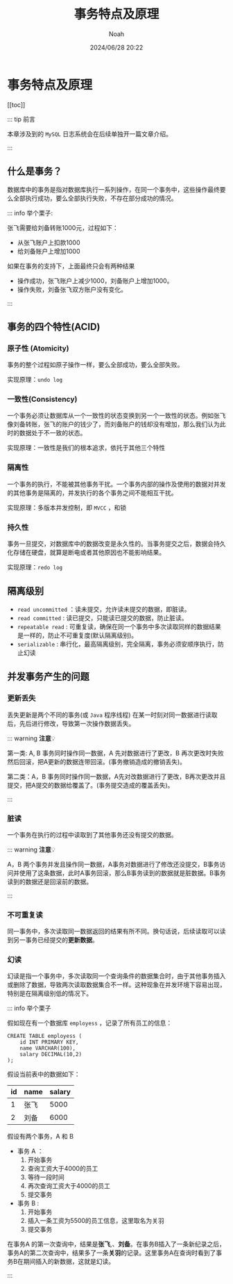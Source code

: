 ﻿---
title: 事务特点及原理
author: Noah
date: 2024/06/28 20:22
categories: 
 - MySQL进阶
tags:
 - MySQL
 - MySQL进阶
 - 事务
 - 并发事务
---
# 事务特点及原理

[[toc]]

::: tip 前言

本章涉及到的 `MySQL` 日志系统会在后续单独开一篇文章介绍。

:::

## 什么是事务？

数据库中的事务是指对数据库执行一系列操作，在同一个事务中，这些操作最终要么全部执行成功，要么全部执行失败，不存在部分成功的情况。

::: info 举个栗子:

张飞需要给刘备转账1000元，过程如下：

- 从张飞账户上扣款1000
- 给刘备账户上增加1000

如果在事务的支持下，上面最终只会有两种结果

- 操作成功，张飞账户上减少1000，刘备账户上增加1000。
- 操作失败，刘备张飞双方账户没有变化。

:::

## 事务的四个特性(ACID)

### 原子性 (Atomicity)

事务的整个过程如原子操作一样，要么全部成功，要么全部失败。

实现原理：`undo log` 

### 一致性(Consistency)

一个事务必须让数据库从一个一致性的状态变换到另一个一致性的状态。例如张飞像刘备转账，张飞的账户的钱少了，而刘备账户的钱却没有增加，那么我们认为此时的数据处于不一致的状态。

实现原理：一致性是我们的根本追求，依托于其他三个特性

### 隔离性

一个事务的执行，不能被其他事务干扰。一个事务内部的操作及使用的数据对并发的其他事务是隔离的，并发执行的各个事务之间不能相互干扰。

实现原理：多版本井发控制，即 `MVCC` ，和锁

### 持久性

事务一旦提交，对数据库中的数据改变是永久性的。当事务提交之后，数据会持久化存储在硬盘，就算是断电或者其他原因也不能影响结果。

实现原理：`redo log`

## 隔离级别

- `read uncommitted` ：读未提交，允许读未提交的数据，即脏读。
- `read committed` : 读已提交，只能读已提交的数据，防止脏读。
- `repeatable read` : 可重复读，确保在同一个事务中多次读取同样的数据结果是一样的，防止不可重复度(默认隔离级别)。
- `serializable` : 串行化，最高隔离级别，完全隔离，事务必须安顺序执行，防止幻读

## 并发事务产生的问题

### 更新丢失

丢失更新是两个不同的事务(或 `Java` 程序线程) 在某一时刻对同一数据进行读取后，先后进行修改，导致第一次操作数据丢失。

::: warning **注意**💡

第一类: A, B 事务同时操作同一数据，A 先对数据进行了更改，B 再次更改时失败然后回滚，把A更新的数据连带回滚。(事务撤销造成的撤销丢失)。

第二类：A，B 事务同时操作同一数据，A先对改数据进行了更改，B再次更改并且提交，把A提交的数据给覆盖了。(事务提交造成的覆盖丢失)。

:::

### 脏读

一个事务在执行的过程中读取到了其他事务还没有提交的数据。

::: warning **注意**💡

A，B 两个事务并发且操作同一数据，A事务对数据进行了修改还没提交，B事务访问并使用了这条数据，此时A事务回滚，那么B事务读到的数据就是脏数据。B事务读到的数据还是回滚前的数据。

:::

### 不可重复读

同一事务中，多次读取同一数据返回的结果有所不同。换句话说，后续读取可以读到另一事务已经提交的**更新数据**。

### 幻读

幻读是指一个事务中，多次读取同一个查询条件的数据集合时，由于其他事务插入或删除了数据，导致两次读取数据集合不一样。这种现象在并发环境下容易出现，特别是在隔离级别低的情况下。

::: info 举个栗子

假如现在有一个数据库 `employess` ，记录了所有员工的信息：

```mysql
CREATE TABLE employess (
	id INT PRIMARY KEY,
	name VARCHAR(100),
    salary DECIMAL(10,2)
);
```

假设当前表中的数据如下：

| id   | name | salary |
| ---- | ---- | :----- |
| 1    | 张飞 | 5000   |
| 2    | 刘备 | 6000   |

假设有两个事务，A 和 B

- 事务 A ：
  1. 开始事务
  2. 查询工资大于4000的员工
  3. 等待一段时间
  4. 再次查询工资大于4000的员工
  5. 提交事务
- 事务 B :
  1. 开始事务
  2. 插入一条工资为5500的员工信息，这里取名为关羽
  3. 提交事务

在事务A 的第一次查询中，结果是**张飞**,、**刘备**。在事务B插入了一条新纪录之后，事务A的第二次查询中，结果多了一条**关羽**的记录。这里事务A在查询时看到了事务B在期间插入的新数据，这就是幻读。

:::
